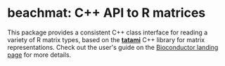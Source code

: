 # beachmat: C++ API to R matrices

This package provides a consistent C++ class interface for reading a variety of R matrix types,
based on the [**tatami**](https://github.com/tatami-inc/tatami) C++ library for matrix representations.
Check out the user's guide on the [Bioconductor landing page](https://bioconductor.org/packages/beachmat) for more details.
